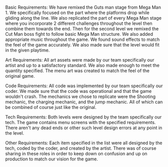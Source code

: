 Basic Requirements:
We have remixed the Guts man stage from Mega Man 1. We specifically focused on the part where the platforms drop while gliding along the line. We also replicated the part of every Mega Man stage where you incorporate 2 different challenges throughout the level then combine them towards the end. Then for the second level we remixed the Cut Man boss fight to follow basic Mega Man structure. We also added appropriate music throughout the game. We found sound effects to match the feel of the game accurately. We also made sure that the level would fit in the given playtime.

Art Requirements:
All art assets were made by our team specifically our artist and up to a satisfactory standard. We also made enough to meet the quantity specified. The menu art was created to match the feel of the original game.

Code Requirements:
All code was implemented by our team specifically our coder. We made sure that the code was operational and that the game wouldn't crash. The mechanics we chose to replicate were the Shooting mechanic, the charging mechanic, and the jump mechanic. All of which can be combined of course just like the original.

Tech Requirements:
Both levels were designed by the team specifically our tech. The game contains menu screens with the specified requirements. There aren't any dead ends or other such level design errors at any point in the level.

Other Requirements:
Each item specified in the list were all designed by the tech, coded by the coder, and created by the artist. There was of course sharing in these roles in order to keep down on confusion and up on production to match our vision for the game.
